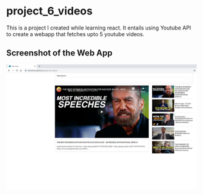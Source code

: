 # project_6_videos

This is a project I created while learning react. It entails using Youtube API to create a webapp that fetches upto 5 youtube videos.


## Screenshot of the Web App

![](images/screenshot.png)


